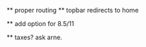 
\*\* proper routing
    \*\* topbar redirects to home

\*\* add option for 8.5/11

\*\* taxes? ask arne.
